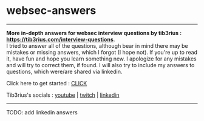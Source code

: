 # websec-answers
---
**More in-depth answers for websec interview questions by tib3rius : <a href="https://tib3rius.com/interview-questions" target="_blank" rel="noopener noreferrer">https://tib3rius.com/interview-questions</a>**. <br>I tried to answer all of the questions, although bear in mind there may be mistakes or missing answers, which I forgot (I hope not). If you're up to read it, have fun and hope you learn something new. I apologize for any mistakes and will try to correct them, if found. I will also try to include my answers to questions, which were/are shared via linkedin.

Click here to get started : <a href="https://github.com/x1trap/websec-answers/blob/main/Tiberius%20websec/Web%20AppSec%20Interview%20Answers..md" target="_blank" rel="noopener noreferrer">CLICK</a>


Tib3rius's socials : <a href="https://www.youtube.com/@Tib3rius" target="_blank" rel="noopener noreferrer">youtube</a> | <a href="https://www.twitch.tv/0xtib3rius" target="_blank" rel="noopener noreferrer">twitch</a> | <a href="https://www.linkedin.com/in/tib3rius/" target="_blank" rel="noopener noreferrer">linkedin</a>

---
TODO: add linkedin answers
